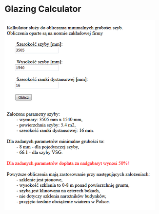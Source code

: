 # Glazing Calculator

![alt text](https://raw.githubusercontent.com/migarn/javascript-glazing-calculator/master/GlazingCalculator.PNG)
